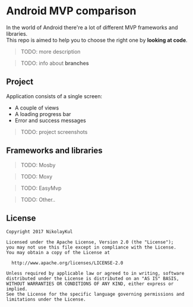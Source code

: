 # Android MVP comparison

In the world of Android there're a lot of different MVP frameworks and libraries.<br/>
This repo is aimed to help you to choose the right one by __looking at code__.<br/>

>TODO: more description

>TODO: info about **branches**

## Project

Application consists of a single screen:
- A couple of views
- A loading progress bar
- Error and success messages

>TODO: project screenshots

## Frameworks and libraries

>TODO: Mosby

>TODO: Moxy

>TODO: EasyMvp

>TODO: Other..

## License

	Copyright 2017 NikolayKul

	Licensed under the Apache License, Version 2.0 (the "License");
	you may not use this file except in compliance with the License.
	You may obtain a copy of the License at

	  http://www.apache.org/licenses/LICENSE-2.0

	Unless required by applicable law or agreed to in writing, software
	distributed under the License is distributed on an "AS IS" BASIS,
	WITHOUT WARRANTIES OR CONDITIONS OF ANY KIND, either express or implied.
	See the License for the specific language governing permissions and
	limitations under the License.
